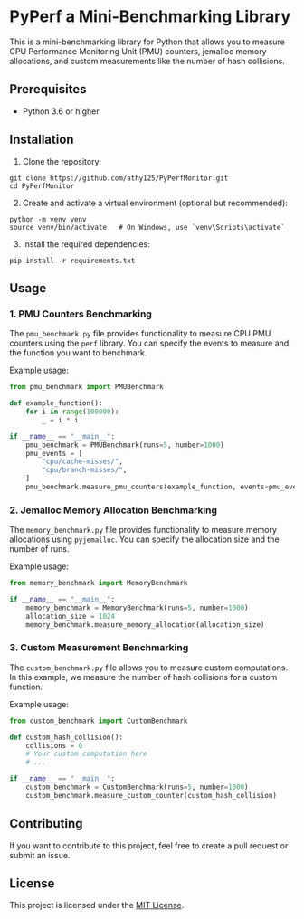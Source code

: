 # PyPerf a Mini-Benchmarking Library

This is a mini-benchmarking library for Python that allows you to measure CPU Performance Monitoring Unit (PMU) counters, jemalloc memory allocations, and custom measurements like the number of hash collisions.

## Prerequisites

- Python 3.6 or higher

## Installation

1. Clone the repository:

```
git clone https://github.com/athy125/PyPerfMonitor.git
cd PyPerfMonitor
```

2. Create and activate a virtual environment (optional but recommended):

```
python -m venv venv
source venv/bin/activate   # On Windows, use `venv\Scripts\activate`
```

3. Install the required dependencies:

```
pip install -r requirements.txt
```

## Usage

### 1. PMU Counters Benchmarking

The `pmu_benchmark.py` file provides functionality to measure CPU PMU counters using the `perf` library. You can specify the events to measure and the function you want to benchmark.

Example usage:

```python
from pmu_benchmark import PMUBenchmark

def example_function():
    for i in range(100000):
        _ = i * i

if __name__ == "__main__":
    pmu_benchmark = PMUBenchmark(runs=5, number=1000)
    pmu_events = [
        "cpu/cache-misses/",
        "cpu/branch-misses/",
    ]
    pmu_benchmark.measure_pmu_counters(example_function, events=pmu_events)
```

### 2. Jemalloc Memory Allocation Benchmarking

The `memory_benchmark.py` file provides functionality to measure memory allocations using `pyjemalloc`. You can specify the allocation size and the number of runs.

Example usage:

```python
from memory_benchmark import MemoryBenchmark

if __name__ == "__main__":
    memory_benchmark = MemoryBenchmark(runs=5, number=1000)
    allocation_size = 1024
    memory_benchmark.measure_memory_allocation(allocation_size)
```

### 3. Custom Measurement Benchmarking

The `custom_benchmark.py` file allows you to measure custom computations. In this example, we measure the number of hash collisions for a custom function.

Example usage:

```python
from custom_benchmark import CustomBenchmark

def custom_hash_collision():
    collisions = 0
    # Your custom computation here
    # ...

if __name__ == "__main__":
    custom_benchmark = CustomBenchmark(runs=5, number=1000)
    custom_benchmark.measure_custom_counter(custom_hash_collision)
```

## Contributing

If you want to contribute to this project, feel free to create a pull request or submit an issue.

## License

This project is licensed under the [MIT License](LICENSE).
